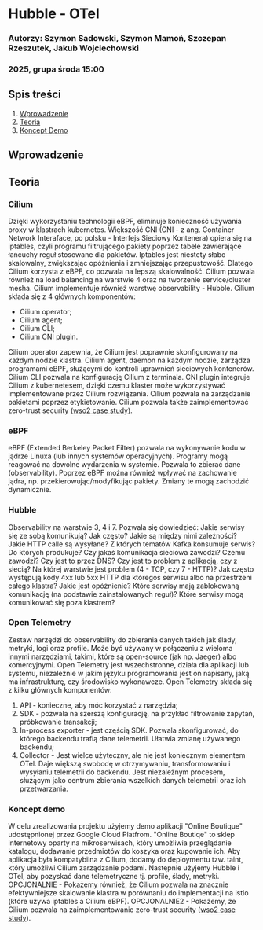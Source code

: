# Hubble - OTel
### Autorzy: Szymon Sadowski, Szymon Mamoń, Szczepan Rzeszutek, Jakub Wojciechowski
### 2025, grupa środa 15:00

## Spis treści
1. [Wprowadzenie](#wprowadzenie)
2. [Teoria](#teoria)
3. [Koncept Demo](#koncept-demo)

## Wprowadzenie

## Teoria



### Cilium
Dzięki wykorzystaniu technologii eBPF, eliminuje konieczność używania proxy w klastrach kubernetes. Większość CNI (CNI - z ang. Container Network Interaface, po polsku - Interfejs Sieciowy Kontenera) opiera się na iptables, czyli programu filtrującego pakiety poprzez tabele zawierające łańcuchy reguł stosowane dla pakietów. Iptables jest niestety słabo skalowalny, zwiększając opóźnienia i zmniejszając przepustowość. Dlatego Cilium korzysta z eBPF, co pozwala na lepszą skalowalność. Cilium pozwala również na load balancing na warstwie 4 oraz na tworzenie service/cluster mesha. Cilium implementuje również warstwę observability - Hubble. Cilium składa się z 4 głównych komponentów:
* Cilium operator;
* Cilium agent;
* Cilium CLI;
* Cilium CNI plugin.

Cilium operator zapewnia, że Cilium jest poprawnie skonfigurowany na każdym nodzie klastra. Cilium agent, daemon na każdym nodzie, zarządza programami eBPF, służącymi do kontroli uprawnień sieciowych kontenerów. Cilium CLI pozwala na konfigurację Cilium z terminala. CNI plugin integruje Cilium z kubernetesem, dzięki czemu klaster może wykorzystywać implementowane przez Cilium rozwiązania. Cilium pozwala na zarządzanie pakietami poprzez etykietowanie. Cilium pozwala także zaimplementować zero-trust security ([wso2 case study](https://www.cncf.io/case-studies/wso2/)). 

### eBPF
eBPF (Extended Berkeley Packet Filter) pozwala na wykonywanie kodu w jądrze Linuxa (lub innych systemów operacyjnych). Programy mogą reagować na dowolne wydarzenia w systemie. Pozwala to zbierać dane (observability). Poprzez eBPF można również wpływać na zachowanie jądra, np. przekierowując/modyfikując pakiety. Zmiany te mogą zachodzić dynamicznie.
### Hubble
Observability na warstwie 3, 4 i 7. Pozwala się dowiedzieć: Jakie serwisy się ze sobą komunikują? Jak często? Jakie są między nimi zależności? Jakie HTTP calle są wysyłane? Z których tematów Kafka konsumuje serwis? Do których produkuje? Czy jakaś komunikacja sieciowa zawodzi? Czemu zawodzi? Czy jest to przez DNS? Czy jest to problem z aplikacją, czy z siecią? Na której warstwie jest problem (4 - TCP, czy 7 - HTTP)? Jak często występują kody 4xx lub 5xx HTTP dla któregoś serwisu albo na przestrzeni całego klastra? Jakie jest opóżnienie? Które serwisy mają zablokowaną komunikację (na podstawie zainstalowanych reguł)? Które serwisy mogą komunikować się poza klastrem?

### Open Telemetry
Zestaw narzędzi do observability do zbierania danych takich jak ślady, metryki, logi oraz profile. Może być używany w połączeniu z wieloma innymi narzędziami, takimi, które są open-source (jak np. Jaeger) albo komercyjnymi. Open Telemetry jest wszechstronne, działa dla aplikacji lub systemu, niezależnie w jakim języku programowania jest on napisany, jaką ma infrastrukturę, czy środowisko wykonawcze. Open Telemetry składa się z kilku głównych komponentów:
1. API - konieczne, aby móc korzystać z narzędzia; 
2. SDK - pozwala na szerszą konfigurację, na przykład filtrowanie zapytań, próbkowanie transakcji;
3. In-process exporter - jest częścią SDK. Pozwala skonfigurować, do którego backendu trafią dane telemetrii. Ułatwia zmianę używanego backendu;
4. Collector - Jest wielce użyteczny, ale nie jest koniecznym elementem OTel. Daje większą swobodę w otrzymywaniu, transformowaniu i wysyłaniu telemetrii do backendu. Jest niezależnym procesem, służącym jako centrum zbierania wszelkich danych telemetrii oraz ich przetwarzania.

### Koncept demo

W celu zrealizowania projektu użyjemy demo aplikacji "Online Boutique" udostępnionej przez Google Cloud Platfrom. "Online Boutiqe" to sklep internetowy oparty na mikroserwisach, który umożliwia przeglądanie katalogu, dodawanie przedmiotów do koszyka oraz kupowanie ich. Aby aplikacja była kompatybilna z Cilium, dodamy do deploymentu tzw. taint, który umożliwi Cilium zarządzanie podami.
Następnie użyjemy Hubble i OTel, aby pozyskać dane telemetryczne tj. profile, ślady, metryki. OPCJONALNIE - Pokażemy również, że Cilium pozwala na znacznie efektywniejsze skalowanie klastra w porównaniu do implementacji na istio (które używa iptables a Cilium eBPF). OPCJONALNIE2 - Pokażemy, że Cilium pozwala na zaimplementowanie zero-trust security ([wso2 case study](https://www.cncf.io/case-studies/wso2/)).